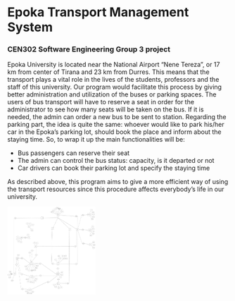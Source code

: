 # Epoka Transport Management System
### CEN302 Software Engineering Group 3 project

Epoka University is located near the National Airport “Nene Tereza”, or 17 km from center of Tirana and 23 km from Durres. This means that the transport plays a vital role in the lives of the students, professors and the staff of this university.
Our program would facilitate this process by giving better administration and utilization of the buses or parking spaces. The users of bus transport will have to reserve a seat in order for the administrator to see how many seats will be taken on the bus. If it is needed, the admin can order a new bus to be sent to station. Regarding the parking part, the idea is quite the same: whoever would like to park his/her car in the Epoka’s parking lot, should book the place and inform about the staying time. 
So, to wrap it up the main functionalities will be:
-	Bus passengers can reserve their seat
-	The admin can control the bus status: capacity, is it departed or not
-	Car drivers can book their parking lot and specify the staying time

As described above, this program aims to give a more efficient way of using the transport resources since this procedure affects everybody’s life in our university.


<img src="./Diagrams/Database ERD/ERD.png" width=200 height=200>

